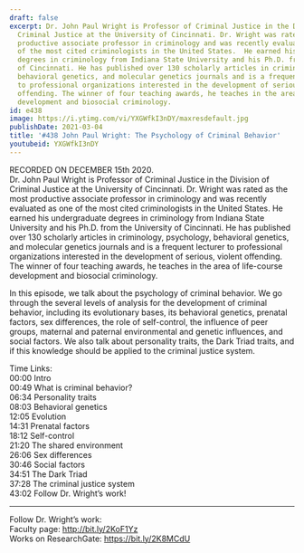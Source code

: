 ```yaml
---
draft: false
excerpt: Dr. John Paul Wright is Professor of Criminal Justice in the Division of
  Criminal Justice at the University of Cincinnati. Dr. Wright was rated as the most
  productive associate professor in criminology and was recently evaluated as one
  of the most cited criminologists in the United States.  He earned his undergraduate
  degrees in criminology from Indiana State University and his Ph.D. from the University
  of Cincinnati. He has published over 130 scholarly articles in criminology, psychology,
  behavioral genetics, and molecular genetics journals and is a frequent lecturer
  to professional organizations interested in the development of serious, violent
  offending. The winner of four teaching awards, he teaches in the area of life-course
  development and biosocial criminology.
id: e438
image: https://i.ytimg.com/vi/YXGWfkI3nDY/maxresdefault.jpg
publishDate: 2021-03-04
title: '#438 John Paul Wright: The Psychology of Criminal Behavior'
youtubeid: YXGWfkI3nDY
---
```

RECORDED ON DECEMBER 15th 2020.  
Dr. John Paul Wright is Professor of Criminal Justice in the Division of Criminal Justice at the University of Cincinnati. Dr. Wright was rated as the most productive associate professor in criminology and was recently evaluated as one of the most cited criminologists in the United States.  He earned his undergraduate degrees in criminology from Indiana State University and his Ph.D. from the University of Cincinnati. He has published over 130 scholarly articles in criminology, psychology, behavioral genetics, and molecular genetics journals and is a frequent lecturer to professional organizations interested in the development of serious, violent offending. The winner of four teaching awards, he teaches in the area of life-course development and biosocial criminology.

In this episode, we talk about the psychology of criminal behavior. We go through the several levels of analysis for the development of criminal behavior, including its evolutionary bases, its behavioral genetics, prenatal factors, sex differences, the role of self-control, the influence of peer groups, maternal and paternal environmental and genetic influences, and social factors. We also talk about personality traits, the Dark Triad traits, and if this knowledge should be applied to the criminal justice system.

Time Links:  
00:00 Intro  
00:49  What is criminal behavior?  
06:34  Personality traits  
08:03  Behavioral genetics  
12:05  Evolution  
14:31  Prenatal factors  
18:12  Self-control  
21:20  The shared environment  
26:06  Sex differences  
30:46  Social factors  
34:51  The Dark Triad  
37:28  The criminal justice system  
43:02  Follow Dr. Wright’s work!

---

Follow Dr. Wright’s work:  
Faculty page: http://bit.ly/2KoF1Yz  
Works on ResearchGate: https://bit.ly/2K8MCdU
